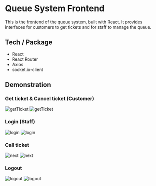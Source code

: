 # Queue System Frontend

This is the frontend of the queue system, built with React. It provides interfaces for customers to get tickets and for staff to manage the queue.

## Tech / Package

- React
- React Router
- Axios
- socket.io-client

## Demonstration

### Get ticket & Cancel ticket (Customer)
![getTicket](https://github.com/user-attachments/assets/aed1b81d-1ac3-43e9-9587-f3cd7391c88a)
![getTicket](https://github.com/user-attachments/assets/aed1b81d-1ac3-43e9-9587-f3cd7391c88a)

### Login (Staff)
![login](https://github.com/user-attachments/assets/d6aa2267-70fb-4138-85d9-b865bc13e9b7)
![login](https://github.com/user-attachments/assets/d6aa2267-70fb-4138-85d9-b865bc13e9b7)

### Call ticket
![next](https://github.com/user-attachments/assets/82c6d9cd-98f1-40df-a1ee-62f9010244c6)
![next](https://github.com/user-attachments/assets/82c6d9cd-98f1-40df-a1ee-62f9010244c6)

### Logout
![logout](https://github.com/user-attachments/assets/252f04e0-1acc-40b0-b06a-6afd89673f32)
![logout](https://github.com/user-attachments/assets/252f04e0-1acc-40b0-b06a-6afd89673f32)
